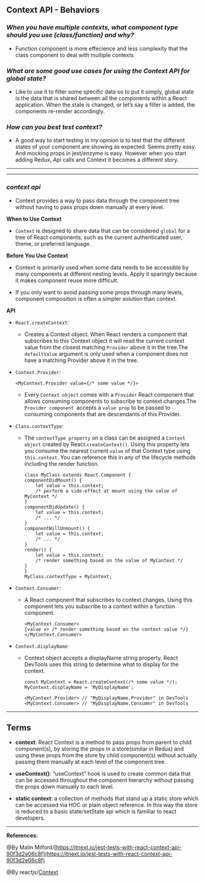 ## **Context API - Behaviors**


### ***When you have multiple contexts, what component type should you use (class/function) and why?***

- Function component is more effecience and less complexity that the class component to deal with multiple contexts

### ***What are some good use cases for using the Context API for global state?***

- Like to use it to filter some specific data so to put it simply, global state is the data that is shared between all the components within a React application. When the state is changed, or let’s say a filter is added, the components re-render accordingly. 

### ***How can you best test context?***

- A good way to start testing in my opinion is to test that the different states of your component are showing as expected. Seems pretty easy. And mocking props in jest/enzyme is easy. However when you start adding Redux, Api calls and Context it becomes a different story.



-----------------------------------------------


-----------------------------------------------

### ***context api***

- Context provides a way to pass data through the component tree without having to pass props down manually at every level.

**When to Use Context**

- `Context` is designed to share data that can be considered `global` for a tree of React components, such as the current authenticated user, theme, or preferred language. 

**Before You Use Context**

- Context is primarily used when some data needs to be accessible by many components at different nesting levels. Apply it sparingly because it makes component reuse more difficult.

- If you only want to avoid passing some props through many levels, component composition is often a simpler solution than context.


**API**

- `React.createContext`:
  - Creates a Context object. When React renders a component that subscribes to this Context object it will read the current context value from the closest matching `Provider` above it in the tree.The `defaultValue` argument is only used when a component does not have a matching Provider above it in the tree.

- `Context.Provider`:

      <MyContext.Provider value={/* some value */}>

  - Every `Context object` comes with a `Provider` React component that allows consuming components to subscribe to context changes.The `Provider component `accepts a `value prop` to be passed to consuming components that are descendants of this Provider.

- `Class.contextType`:

  - The `contextType property` on a class can be assigned a `Context object` created by React.`createContext()`. Using this property lets you consume the nearest current `value` of that Context type using `this.context`. You can reference this in any of the lifecycle methods including the render function.

        class MyClass extends React.Component {
        componentDidMount() {
            let value = this.context;
            /* perform a side-effect at mount using the value of MyContext */
        }
        componentDidUpdate() {
            let value = this.context;
            /* ... */
        }
        componentWillUnmount() {
            let value = this.context;
            /* ... */
        }
        render() {
            let value = this.context;
            /* render something based on the value of MyContext */
        }
        }
        MyClass.contextType = MyContext;

- `Context.Consumer`:

  - A React component that subscribes to context changes. Using this component lets you subscribe to a context within a function component.

        <MyContext.Consumer>
        {value => /* render something based on the context value */}
        </MyContext.Consumer>

- `Context.displayName`:

  - Context object accepts a displayName string property. React DevTools uses this string to determine what to display for the context.

        const MyContext = React.createContext(/* some value */);
        MyContext.displayName = 'MyDisplayName';

        <MyContext.Provider> // "MyDisplayName.Provider" in DevTools
        <MyContext.Consumer> // "MyDisplayName.Consumer" in DevTools


-------------------------------------------------------------


## **Terms**

- **context**: React Context is a method to pass props from parent to child component(s), by storing the props in a store(similar in Redux) and using these props from the store by child component(s) without actually passing them manually at each level of the component tree.

- **useContext()**: “useContext” hook is used to create common data that can be accessed throughout the component hierarchy without passing the props down manually to each level.

- **static context**: a collection of methods that stand up a static store which can be accessed via HOC or plain object reference. In this way the store is reduced to a basic state/setState api which is familiar to react developers.

-----------------------------------------------

**References:**

@By Malin Milford/[https://itnext.io/jest-tests-with-react-context-api-90f3d2e06c8f](https://itnext.io/jest-tests-with-react-context-api-90f3d2e06c8f) 

@By reactjs/[Context](https://reactjs.org/docs/context.html)
